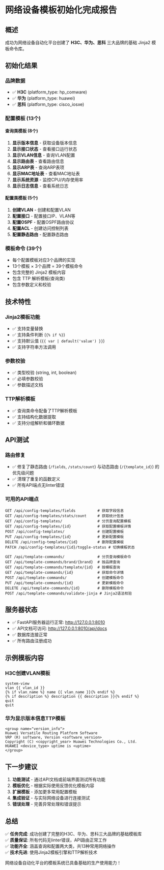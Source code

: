 # 网络设备模板初始化完成报告

## 概述

成功为网络设备自动化平台创建了 **H3C、华为、思科** 三大品牌的基础 Jinja2 模板命令库。

## 初始化结果

### 品牌数据
- ✅ **H3C** (platform_type: hp_comware)
- ✅ **华为** (platform_type: huawei) 
- ✅ **思科** (platform_type: cisco_iosxe)

### 配置模板 (13个)

#### 查询类模板 (8个)
1. **显示版本信息** - 获取设备版本信息
2. **显示接口状态** - 查看接口运行状态
3. **显示VLAN信息** - 查询VLAN配置
4. **显示路由表** - 查看路由信息
5. **显示ARP表** - 查询ARP表项
6. **显示MAC地址表** - 查看MAC地址表
7. **显示系统资源** - 监控CPU/内存使用率
8. **显示日志信息** - 查看系统日志

#### 配置类模板 (5个)
1. **创建VLAN** - 创建和配置VLAN
2. **配置接口** - 配置接口IP、VLAN等
3. **配置OSPF** - 配置OSPF路由协议
4. **配置ACL** - 创建访问控制列表
5. **配置静态路由** - 配置静态路由

### 模板命令 (39个)
- 每个配置模板对应3个品牌的实现
- 13个模板 × 3个品牌 = 39个模板命令
- 包含完整的 Jinja2 模板内容
- 包含 TTP 解析模板(查询类)
- 包含参数定义和校验

## 技术特性

### Jinja2模板功能
- ✅ 支持变量替换
- ✅ 支持条件判断 (`{% if %}`)
- ✅ 支持默认值 (`{{ var | default('value') }}`)
- ✅ 支持字符串方法调用

### 参数校验
- ✅ 类型校验 (string, int, boolean)
- ✅ 必填参数校验
- ✅ 参数描述文档

### TTP解析模板
- ✅ 查询类命令配备了TTP解析模板
- ✅ 支持结构化数据提取
- ✅ 支持分组解析和循环数据

## API测试

### 路由修复
- ✅ 修复了静态路由 (`/fields`, `/stats/count`) 与动态路由 (`/{template_id}`) 的优先级问题
- ✅ 清理了重复的函数定义
- ✅ 所有API端点无linter错误

### 可用的API端点
```
GET /api/config-templates/fields          # 获取字段信息
GET /api/config-templates/stats/count     # 获取统计信息
GET /api/config-templates/                # 分页查询配置模板
GET /api/config-templates/{id}            # 获取配置模板详情
POST /api/config-templates/               # 创建配置模板
PUT /api/config-templates/{id}            # 更新配置模板
DELETE /api/config-templates/{id}         # 删除配置模板
PATCH /api/config-templates/{id}/toggle-status # 切换模板状态

GET /api/template-commands/               # 分页查询模板命令
GET /api/template-commands/brand/{brand}  # 按品牌查询
GET /api/template-commands/template/{id}  # 按模板查询
GET /api/template-commands/{id}           # 获取命令详情
POST /api/template-commands/              # 创建模板命令
PUT /api/template-commands/{id}           # 更新模板命令
DELETE /api/template-commands/{id}        # 删除模板命令
POST /api/template-commands/validate-jinja # Jinja2语法校验
```

## 服务器状态
- ✅ FastAPI服务器运行正常: http://127.0.0.1:8010
- ✅ API文档可访问: http://127.0.0.1:8010/api/docs
- ✅ 数据库连接正常
- ✅ 所有路由注册成功

## 示例模板内容

### H3C创建VLAN模板
```jinja2
system-view
vlan {{ vlan_id }}
{% if vlan_name %} name {{ vlan_name }}{% endif %}
{% if description %} description {{ description }}{% endif %}
quit
quit
```

### 华为显示版本信息TTP模板
```
<group name="version_info">
Huawei Versatile Routing Platform Software
VRP (R) software, Version <software_version>
Copyright (C) <copyright_year> Huawei Technologies Co., Ltd.
HUAWEI <device_type> uptime is <uptime>
</group>
```

## 下一步建议

1. **功能测试** - 通过API文档或前端界面测试所有功能
2. **模板优化** - 根据实际使用反馈优化模板内容
3. **扩展模板** - 添加更多常用配置模板
4. **集成验证** - 与实际网络设备进行连接测试
5. **错误处理** - 完善异常处理和错误提示

## 总结

✅ **任务完成**: 成功创建了完整的H3C、华为、思科三大品牌的基础模板库  
✅ **质量保证**: 所有代码无linter错误，API路由正常工作  
✅ **功能齐全**: 涵盖查询和配置两大类，共13种常用网络操作  
✅ **技术先进**: 使用Jinja2模板引擎和TTP解析技术  

网络设备自动化平台的模板系统已具备基础的生产使用能力！
